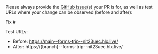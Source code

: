 Please always provide the [GitHub issue(s)](../issues) your PR is for, as well as test URLs where your change can be observed (before and after):

Fix #<gh-issue-id>

Test URLs:
- Before: https://main--forms-trip--nit23uec.hlx.live/
- After: https://{branch}--forms-trip--nit23uec.hlx.live/
